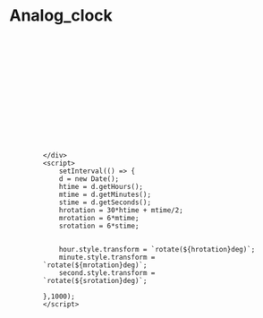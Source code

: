 # Analog_clock

<!DOCTYPE html>
<html lang="en">

<head>
    <meta charset="UTF-8">
    <meta http-equiv="X-UA-Compatible" content="IE=edge">
    <meta name="viewport" content="width=device-width, initial-scale=1.0">
    <title>Clock Using Pure Js</title>
<!--     <link rel="stylesheet" href="index.css"> -->
<!--     <script src="index.js"></script>
     -->
</head>
<style>
    #clockContainer{
        position: relative;
        margin: auto;
        height: 30vw;
        width: 40vw;
        background-image: url("https://www.pinclipart.com/picdir/middle/12-126849_clock-face-clip-art-blank-analog-clock-clipart.png");
        background-repeat: no-repeat; 
        background-size: 100%;
    }

    #hour, #minute, #second{
        position: absolute;
        background: black;
        border-radius: 10px;
        transform-origin: bottom;

    }

    #hour{
        width: 1.3%;
        height: 17%;
        top:34.5%;
        left:49.4%;
        opacity: 0.8;

    }

    #minute{
        width: 1%;
        height: 21%;
        top:30.5%;
        left:49.4%;
        opacity: 0.8;

    }

    #second{
        width: 1%;
        height: 29%;
        top:22.5%;
        left:49.5%;
        opacity: 0.8;

    }
</style>
<body>
    <div id="clockContainer">
        <div id="hour"></div>
        <div id="minute"></div>
        <div id="second"></div>

    </div>
    <script>
        setInterval(() => {
        d = new Date();
        htime = d.getHours();
        mtime = d.getMinutes();
        stime = d.getSeconds();
        hrotation = 30*htime + mtime/2;
        mrotation = 6*mtime;
        srotation = 6*stime; 


        hour.style.transform = `rotate(${hrotation}deg)`;
        minute.style.transform = `rotate(${mrotation}deg)`;
        second.style.transform = `rotate(${srotation}deg)`;

    },1000);
    </script>

</body>
</html>
